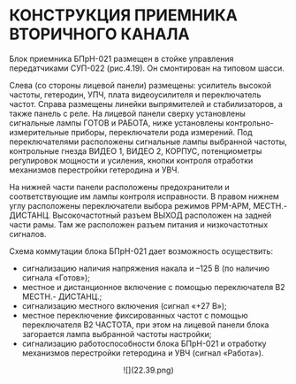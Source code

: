 # КОНСТРУКЦИЯ ПРИЕМНИКА ВТОРИЧНОГО КАНАЛА

Блок приемника БПрН-021 размещен в стойке управления передатчиками  СУП-022 (рис.4.19). Он смонтирован на типовом шасси.

Слева (со стороны лицевой панели) размещены: усилитель высокой частоты, гетеродин, УПЧ, плата видеоусилителя и переключатель частот. Справа размещены линейки выпрямителей и стабилизаторов, а также панель с реле. На лицевой панели сверху установлены сигнальные лампы ГОТОВ и РАБОТА, ниже установлены контрольно-измерительные приборы, переключатели рода измерений. Под переключателями расположены сигнальные лампы выбранной частоты, контрольные гнезда ВИДЕО 1, ВИДЕО 2, КОРПУС, потенциометры регулировок мощности и усиления, кнопки контроля отработки механизмов перестройки гетеродина и УВЧ.

На нижней части панели расположены предохранители и соответствующие им лампы контроля исправности. В правом нижнем углу расположены переключатели выбора режимов РРМ-АРМ, МЕСТН.-ДИСТАНЦ. Высокочастотный разъем ВЫХОД расположен на задней части рамы. Там же расположен разъем питания и низкочастотных сигналов.

Схема коммутации блока БПрН-021 дает возможность осуществить:
- сигнализацию наличия напряжения накала и –125 В (по наличию сигнала «Готов»);
- местное и дистанционное включение с помощью переключателя В2 МЕСТН.- ДИСТАНЦ.;
- сигнализацию местного включения (сигнал «+27 В»);
- местное переключение фиксированных частот с помощью переключателя В2 ЧАСТОТА, при этом на лицевой панели блока загорается лампа выбранной частоты настройки;
- сигнализацию работоспособности блока БПрН-021 и отработку механизмов перестройки гетеродина  и УВЧ (сигнал «Работа»).

<center>![](22.39.png)<center>